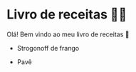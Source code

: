 # Livro de receitas :man_cook:

Olá! Bem vindo ao meu livro de receitas :wave:

- Strogonoff de frango 

- Pavê

  
